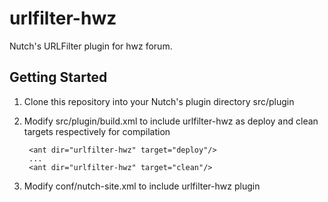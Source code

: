 urlfilter-hwz
=============

Nutch's URLFilter plugin for hwz forum.

Getting Started
-------------

1. Clone this repository into your Nutch's plugin directory src/plugin
2. Modify src/plugin/build.xml to include urlfilter-hwz as deploy and clean targets respectively for compilation

        <ant dir="urlfilter-hwz" target="deploy"/>
        ...
        <ant dir="urlfilter-hwz" target="clean"/>

3. Modify conf/nutch-site.xml to include urlfilter-hwz plugin
